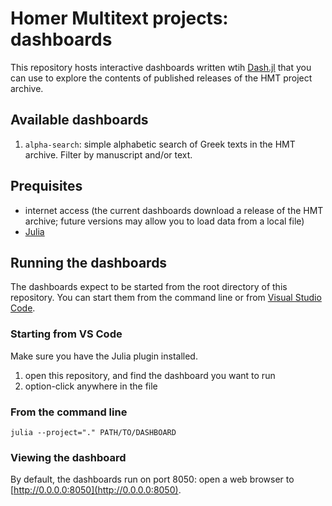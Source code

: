 # Homer Multitext projects: dashboards

This repository hosts interactive dashboards written wtih [Dash.jl](https://dash.plotly.com/julia) that you can use to explore the contents of published releases of the HMT project archive.  

## Available dashboards

1. `alpha-search`:  simple alphabetic search of Greek texts in the HMT archive.  Filter by manuscript and/or text.

## Prequisites

- internet access (the current dashboards download a release of the HMT archive; future versions may allow you to load data from a local file)
- [Julia](https://julialang.org)

## Running the dashboards

The dashboards expect to be started from the root directory of this repository.  You can start them from the command line or from [Visual Studio Code](https://code.visualstudio.com).

### Starting from VS Code

Make sure you have the Julia plugin installed.

1. open this repository, and find the dashboard you want to run
2. option-click anywhere in the file


### From the command line

`julia --project="." PATH/TO/DASHBOARD`

### Viewing the dashboard

By default, the dashboards run on port 8050: open a web browser to  [http://0.0.0.0:8050](http://0.0.0.0:8050).